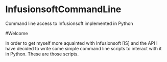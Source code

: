 InfusionsoftCommandLine
=======================

Command line access to Infusionsoft implemented in Python


#Welcome

In order to get myself more aquainted with Infusionsoft [IS] and the API I have decided to write some simple command line
scripts to interact with it in Python.  These are those scripts. 

